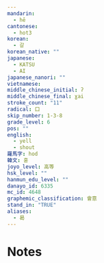 ```yaml
---
mandarin:
  - hē
cantonese:
  - hot3
korean:
  - 갈
korean_native: ""
japanese:
  - KATSU
  - AI
japanese_nanori: ""
vietnamese:
middle_chinese_initial: ʔ
middle_chinese_final: ɣai
stroke_count: "11"
radical: 口
skip_number: 1-3-8
grade_level: 6
pos: ""
english:
  - yell
  - shout
羅馬字: hod
韓文: 혿
joyo_level: 高等
hsk_level: ""
hanmun_edu_level: ""
danayo_id: 6335
mc_id: 4648
graphemic_classification: 會意
stand_in: "TRUE"
aliases:
  - 曷
---
```


# Notes
